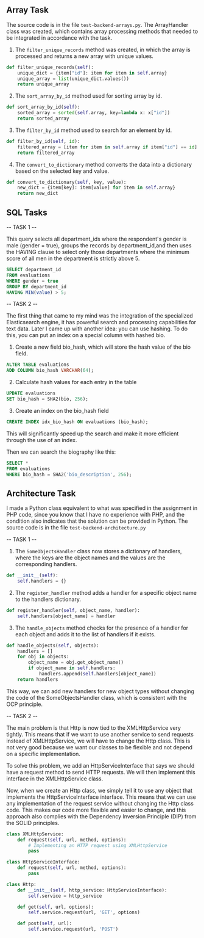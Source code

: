 ## Array Task

The source code is in the file `test-backend-arrays.py`.
The ArrayHandler class was created, which contains array processing methods that needed to be integrated in accordance with the task.

1. The `filter_unique_records` method was created, in which the array is processed and returns a new array with unique values.

```py
def filter_unique_records(self):
    unique_dict = {item["id"]: item for item in self.array}
    unique_array = list(unique_dict.values())
    return unique_array
```

2. The `sort_array_by_id` method used for sorting array by id.

```py
def sort_array_by_id(self):
    sorted_array = sorted(self.array, key=lambda x: x["id"])
    return sorted_array
```

3. The `filter_by_id` method used to search for an element by id.

```py
def filter_by_id(self, id):
    filtered_array = [item for item in self.array if item["id"] == id]
    return filtered_array
```

4. The `convert_to_dictionary` method converts the data into a dictionary based on the selected key and value.

```py
def convert_to_dictionary(self, key, value):
    new_dict = {item[key]: item[value] for item in self.array}
    return new_dict
```

## SQL Tasks

-- TASK 1 --

This query selects all department_ids where the respondent's gender is male (gender = true), groups the records by department_id,and then uses the HAVING clause to select only those departments where the minimum score of all men in the department is strictly above 5.

```sql
SELECT department_id
FROM evaluations
WHERE gender = true
GROUP BY department_id
HAVING MIN(value) > 5;
```

-- TASK 2 --

The first thing that came to my mind was the integration of the specialized Elasticsearch engine, it has powerful search and processing capabilities for text data.
Later I came up with another idea: you can use hashing. To do this, you can put an index on a special column with hashed bio.

1. Create a new field bio_hash, which will store the hash value of the bio field.

```sql
ALTER TABLE evaluations
ADD COLUMN bio_hash VARCHAR(64);
```

2. Calculate hash values for each entry in the table

```sql
UPDATE evaluations
SET bio_hash = SHA2(bio, 256);
```

3. Create an index on the bio_hash field

```sql
CREATE INDEX idx_bio_hash ON evaluations (bio_hash);
```

This will significantly speed up the search and make it more efficient through the use of an index.

Then we can search the biography like this:

```sql
SELECT *
FROM evaluations
WHERE bio_hash = SHA2('bio_description', 256);
```

## Architecture Task

I made a Python class equivalent to what was specified in the assignment in PHP code, since you know that I have no experience with PHP, and the condition also indicates that the solution can be provided in Python. The source code is in the file `test-backend-architecture.py`

-- TASK 1 --

1. The `SomeObjectsHandler` class now stores a dictionary of handlers, where the keys are the object names and the values are the corresponding handlers.

```py
def __init__(self):
    self.handlers = {}
```

2. The `register_handler` method adds a handler for a specific object name to the handlers dictionary.

```py
def register_handler(self, object_name, handler):
    self.handlers[object_name] = handler
```

3. The `handle_objects` method checks for the presence of a handler for each object and adds it to the list of handlers if it exists.

```py
def handle_objects(self, objects):
    handlers = []
    for obj in objects:
        object_name = obj.get_object_name()
        if object_name in self.handlers:
            handlers.append(self.handlers[object_name])
    return handlers
```

This way, we can add new handlers for new object types without changing the code of the SomeObjectsHandler class, which is consistent with the OCP principle.

-- TASK 2 --

The main problem is that Http is now tied to the XMLHttpService very tightly. This means that if we want to use another service to send requests instead of XMLHttpService, we will have to change the Http class. This is not very good because we want our classes to be flexible and not depend on a specific implementation.

To solve this problem, we add an HttpServiceInterface that says we should have a request method to send HTTP requests. We will then implement this interface in the XMLHttpService class.

Now, when we create an Http class, we simply tell it to use any object that implements the HttpServiceInterface interface. This means that we can use any implementation of the request service without changing the Http class code. This makes our code more flexible and easier to change, and this approach also complies with the Dependency Inversion Principle (DIP) from the SOLID principles.

```py
class XMLHttpService:
    def request(self, url, method, options):
        # Implementing an HTTP request using XMLHttpService
        pass

class HttpServiceInterface:
    def request(self, url, method, options):
        pass

class Http:
    def __init__(self, http_service: HttpServiceInterface):
        self.service = http_service

    def get(self, url, options):
        self.service.request(url, 'GET', options)

    def post(self, url):
        self.service.request(url, 'POST')
```
